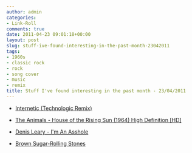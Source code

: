 ```yaml
---
author: admin
categories:
- Link-Roll
comments: true
date: 2011-04-23 09:01:18+00:00
layout: post
slug: stuff-ive-found-interesting-in-the-past-month-23042011
tags:
- 1960s
- classic rock
- rock
- song cover
- music
- remix
title: Stuff I've found interesting in the past month - 23/04/2011
---
```



  * [Internetic (Technologic Remix)](http://www.youtube.com/watch?v=_FYMXZdO9bY&feature=autoshare)
  

  * [The Animals - House of the Rising Sun (1964) High Definition [HD]](http://www.youtube.com/watch?v=mmdPQp6Jcdk&feature=autoshare)
  

  * [Denis Leary - I'm An Asshole](http://www.youtube.com/watch?v=-o30wacwdoc&feature=autoshare)
  

  * [Brown Sugar-Rolling Stones](http://www.youtube.com/watch?v=Rx07A9LWBJA&feature=autoshare)
  

